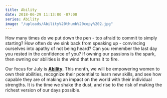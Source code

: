 ```yaml
---
title: Ability
date: 2018-06-29 11:13:00 -07:00
series: Ability
image: "/uploads/Ability%20thumb%20copy%202.jpg"
---
```


How many times do we put down the pen - too afraid to commit to simply starting? How often do we sink back from speaking up - convincing ourselves into apathy of not being heard? Can you remember the last day you rested in the confidence of you?
If owning our passions is the spark, then owning our abilities is the wind that turns it to fire.

Our focus for July is **[Ability](yellowco.co/blog/2018/07/02/you-are-enough-poem-recognize-ability/)**. This month, we will be empowering women to own their abilities, recognize their potential to learn new skills, and see how capable they are of making an impact on the world with their individual strengths. It is the time we shake the dust, and rise to the risk of making the richest version of our days possible. 